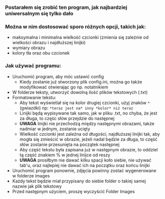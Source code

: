 ### Postarałem się zrobić ten program, jak najbardziej uniwersalnym się tylko dało

### Można w nim dostosować sporo różnych opcji, takich jak:
 - maksymalna i minimalna wielkość czcionki (zmienia się zależnie od
   wielkości obrazu i najdłuższej linijki)
 - wymiary obrazu
 - kolory tła oraz obu czcionek


### Jak używać programu:
- Uruchomić program, aby móc ustawić config
    - Kiedy zostanie już stworzony plik config.ini, można go także modyfikować otwierając go np. notatnikiem
- W folderze teksty, utworzyć dowolną ilość plików tekstowych (.txt)
- Formatowanie tekstu:
	- Aby tekst wyświetlał się na kolor drugiej czcionki, użyj znaków `*` (gwiazdki) np: `*teraz jest na* inny *kolor* niż teraz`
	- Linijki będą wypisywane tak samo, jak w pliku .txt, no chyba, że jest za długa, to częśc słów przejdzie do następnej
	- **UWAGA** linijki nie przechodzą między następnymi obrazami, także nadmiar w jednym, zostanie ucięty
	- Wielkość czcionki jest zależna od długości, najdłuższej linijki tak, aby mogła się zmieścić w obrazie, jeżeli nadal będzie
		za długa, to część słów zostanie przesunięta na początek następnej
	- Aby część tekstu była zapisana już w następnym obrazie, to oddziel tą część znakiem % w jednej linijce od reszy
	- **UWAGA** prosiłbym nie dawać kilku spacji koło siebie, nie używać tab'u, oraz najlepiej nie dawać ich na początku oraz końcu linijki
- Uruchomić program ponownie, zdjęcia powinny zostać wygenerowane w folderze images
- Każdy tekst będzie miał przypisany do siebie folder o takiej samej nazwie jak plik tekstowy
- Przed następnym użyciem, proszę wyczyścić Folder Images
